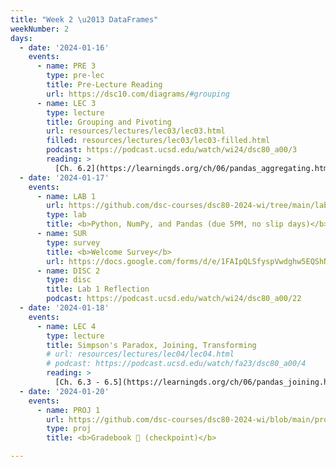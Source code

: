 ```yaml
---
title: "Week 2 \u2013 DataFrames"
weekNumber: 2
days:
  - date: '2024-01-16'
    events:
      - name: PRE 3
        type: pre-lec
        title: Pre-Lecture Reading
        url: https://dsc10.com/diagrams/#grouping
      - name: LEC 3
        type: lecture
        title: Grouping and Pivoting
        url: resources/lectures/lec03/lec03.html
        filled: resources/lectures/lec03/lec03-filled.html
        podcast: https://podcast.ucsd.edu/watch/wi24/dsc80_a00/3
        reading: >
          [Ch. 6.2](https://learningds.org/ch/06/pandas_aggregating.html)
  - date: '2024-01-17'
    events:
      - name: LAB 1
        url: https://github.com/dsc-courses/dsc80-2024-wi/tree/main/labs/lab01/lab.ipynb
        type: lab
        title: <b>Python, NumPy, and Pandas (due 5PM, no slip days)</b>
      - name: SUR
        type: survey
        title: <b>Welcome Survey</b>
        url: https://docs.google.com/forms/d/e/1FAIpQLSfyspVwdghw5EQShNLyG_L97s0G-X2N8ut8bG6_0K-_WH9DPw/viewform
      - name: DISC 2
        type: disc
        title: Lab 1 Reflection
        podcast: https://podcast.ucsd.edu/watch/wi24/dsc80_a00/22
  - date: '2024-01-18'
    events:
      - name: LEC 4
        type: lecture
        title: Simpson's Paradox, Joining, Transforming
        # url: resources/lectures/lec04/lec04.html
        # podcast: https://podcast.ucsd.edu/watch/fa23/dsc80_a00/4
        reading: >
          [Ch. 6.3 - 6.5](https://learningds.org/ch/06/pandas_joining.html)
  - date: '2024-01-20'
    events:
      - name: PROJ 1
        url: https://github.com/dsc-courses/dsc80-2024-wi/blob/main/projects/proj01/project.ipynb
        type: proj
        title: <b>Gradebook 💯 (checkpoint)</b>

---
```

